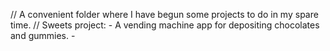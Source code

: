 //  A convenient folder where I have begun some projects to do in my spare time.
//  Sweets project:
    - A vending machine app for depositing chocolates and gummies.
    -
